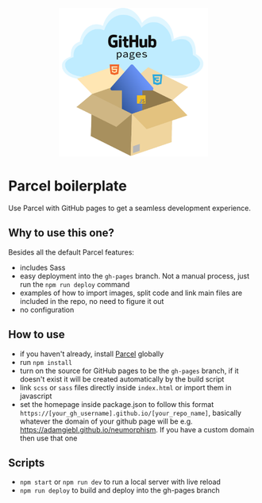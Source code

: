 <p align="center"><img src="./assets/logo.svg" width="300"></p>

# Parcel boilerplate
Use Parcel with GitHub pages to get a seamless development experience.

## Why to use this one?
Besides all the default Parcel features:
- includes Sass
- easy deployment into the `gh-pages` branch. Not a manual process, just run the `npm run deploy` command
- examples of how to import images, split code and link main files are included in the repo, no need to figure it out
- no configuration

## How to use
- if you haven't already, install [Parcel](https://parceljs.org/getting_started.html) globally
- run `npm install`
- turn on the source for GitHub pages to be the `gh-pages` branch, if it doesn't exist it will be created automatically by the build script
- link `scss` or `sass` files directly inside `index.html` or import them in javascript 
- set the homepage inside package.json to follow this format `https://[your_gh_username].github.io/[your_repo_name]`, basically whatever the domain of your github page will be e.g. https://adamgiebl.github.io/neumorphism. If you have a custom domain then use that one
  
## Scripts
- `npm start` or `npm run dev` to run a local server with live reload
- `npm run deploy` to build and deploy into the gh-pages branch

